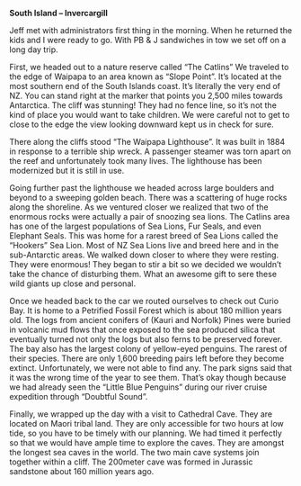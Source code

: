 **South Island – Invercargill**

Jeff met with administrators first thing in the morning. When he returned the kids
and I were ready to go. With PB & J sandwiches in tow we set off on a long day
trip.

First, we headed out to a nature reserve called “The Catlins” We traveled to the
edge of Waipapa to an area known as “Slope Point”. It’s located at the most
southern end of the South Islands coast. It’s literally the very end of NZ. You can
stand right at the marker that points you 2,500 miles towards Antarctica. The cliff
was stunning! They had no fence line, so it’s not the kind of place you would
want to take children. We were careful not to get to close to the edge the view
looking downward kept us in check for sure.

There along the cliffs stood “The Waipapa Lighthouse”. It was built in 1884 in
response to a terrible ship wreck. A passenger steamer was torn apart on the reef
and unfortunately took many lives. The lighthouse has been modernized but it is
still in use.

Going further past the lighthouse we headed across large boulders and beyond
to a sweeping golden beach. There was a scattering of huge rocks along the
shoreline. As we ventured closer we realized that two of the enormous rocks
were actually a pair of snoozing sea lions. The Catlins area has one of the largest
populations of Sea Lions, Fur Seals, and even Elephant Seals. This was home for
a rarest breed of Sea Lions called the “Hookers” Sea Lion. Most of NZ Sea Lions
live and breed here and in the sub-Antarctic areas. We walked down closer to
where they were resting. They were enormous! They began to stir a bit so we
decided we wouldn’t take the chance of disturbing them. What an awesome
gift to sere these wild giants up close and personal. 

Once we headed back to the car we routed ourselves to check out Curio Bay.
It is home to a Petrified Fossil Forest which is about 180 million years old. The logs
from ancient conifers of (Kauri and Norfolk) Pines were buried in volcanic mud
flows that once exposed to the sea produced silica that eventually turned not
only the logs but also ferns to be preserved forever. The bay also has the largest
colony of yellow-eyed penguins. The rarest of their species. There are only 1,600
breeding pairs left before they become extinct. Unfortunately, we were not able
to find any. The park signs said that it was the wrong time of the year to see
them. That’s okay though because we had already seen the “Little Blue
Penguins” during our river cruise expedition through “Doubtful Sound”.

Finally, we wrapped up the day with a visit to Cathedral Cave. They are located
on Maori tribal land. They are only accessible for two hours at low tide, so you
have to be timely with our planning. We had timed it perfectly so that we would
have ample time to explore the caves. They are amongst the longest sea caves
in the world. The two main cave systems join together within a cliff. The 200meter cave was formed in Jurassic sandstone about 160 million years ago.